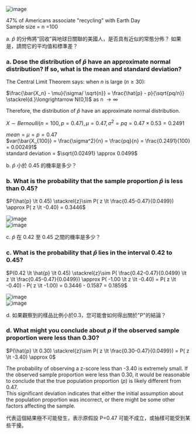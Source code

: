 ![image](https://github.com/user-attachments/assets/f8900f09-5a52-4a70-ae3a-1cb8b2128f4b)

47% of Americans associate "recycling" with Earth Day  
Sample size = n =100  

a. $\hat{p}$ 的分佈將“回收”與地球日關聯的美國人，是否具有近似的常態分佈？ 如果是，請問它的平均值和標準差？

### a. Dose the distribution of $\hat{p}$ have an approximate normal distribution? If so, what is the mean and standard deviation? 

The Central Limit Theorem says: when $n$ is large $( n \geq 30)$:

$\frac{\bar{X_n} - \mu}{\sigma/ \sqrt{n}} = \frac{\hat{p} - p}{\sqrt{pq/n}} \stackrel{d.}\longrightarrow N(0,1)$ as n $\longrightarrow \infty$ 

Therefore, the distribution of $\hat{p}$ have an approximate normal distribution.  

$X \sim Bernoulli(n=100, p=0.47), \mu = 0.47, \sigma^2 = pq = 0.47 \times 0.53 = 0.2491$

$mean =\mu = p = 0.47$  
$var(\bar{X_{100}} = \frac{\sigma^2}{n} = \frac{pq}{n} = \frac{0.2491}{100} = 0.002491$  
standard deviation = $\sqrt{0.02491} \approx 0.0499$

b. $\hat{p}$ 小於 0.45 的機率是多少？
### b. What is the probability that the sample proportion $\hat{p}$ is less than 0.45?

$P(\hat{p} \lt 0.45) \stackrel{z}\sim P( z \lt \frac{0.45-0.47}{0.0499}) \approx P( z \lt -0.40) = 0.3446$

![image](https://github.com/user-attachments/assets/18b01209-727a-4191-b793-3da363f81235)  
![image](https://github.com/user-attachments/assets/3a53760e-b19f-46b1-b41a-4c5d4f4e448e)

c. $\hat{p}$ 在 0.42 至 0.45 之間的機率是多少？
### c. What is the probability that $\hat{p}$ lies in the interval 0.42 to 0.45?

$P(0.42 \lt \hat{p} \lt 0.45) \stackrel{z}\sim  P( \frac{0.42-0.47}{0.0499} \lt z \lt \frac{0.45-0.47}{0.0499}) \approx P( -1.00 \lt z \lt -0.40) = P( z \lt -0.40) - P( z \lt -1.00) = 0.3446 - 0.1587 = 0.1859$

![image](https://github.com/user-attachments/assets/ee473017-fb63-4dd0-baf3-f41c88e4367c)  
![image](https://github.com/user-attachments/assets/56563074-cac9-4a0f-a510-ece064f5c363)

d. 如果觀察到的樣品比例小於0.3，您可能會如何得出關於"P"的結論？
### d. What might you conclude about $p$ if the observed sample proportion were less than 0.30?

$P(\hat{p} \lt 0.30) \stackrel{z}\sim P( z \lt \frac{0.30-0.47}{0.0499}) = P( z \lt -3.40) \approx 0$

The probability of observing a z-score less than -3.40 is extremely small. 
If the observed sample proportion were less than 0.30, it would be reasonable to conclude that the true population proportion ($p$) is likely different from 0.47.  
This significant deviation indicates that either the initial assumption about the population proportion was incorrect, or there might be some other factors affecting the sample.

代表這個結果極不可能發生，表示原假設 P=0.47 可能不成立，或抽樣可能受到某些干擾。

